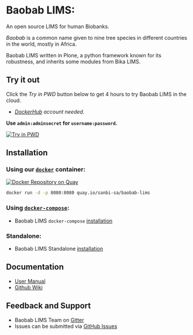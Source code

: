 # Baobab LIMS:

An open source LIMS for human Biobanks.

_Baobab_ is a common name given to nine tree species in different countries in the world, mostly in Africa.

Baobab LIMS written in Plone, a python framework known for its robustness, and inherits some modules from Bika LIMS.

## Try it out

Click the _Try in PWD_ button below to get 4 hours to try Baobab LIMS in the cloud.

- _[DockerHub](https://hub.docker.com/) account needed._

**Use `admin:adminsecret` for `username:password`.**

[![Try in PWD](https://cdn.rawgit.com/play-with-docker/stacks/cff22438/assets/images/button.png)](http://play-with-docker.com?stack=https://raw.githubusercontent.com/BaobabLims/baobab.lims/master/stack.yml)

## Installation

### Using our [`docker`](https://docs.docker.com/install/) container:

[![Docker Repository on Quay](https://quay.io/repository/sanbi-sa/baobab-lims/status "Docker Repository on Quay")](https://quay.io/repository/sanbi-sa/baobab-lims)

```sh
docker run -d -p 8080:8080 quay.io/sanbi-sa/baobab-lims
```

### Using [`docker-compose`](https://docs.docker.com/install/):

- Baobab LIMS `docker-compose` [installation](https://github.com/BaobabLims/baobab.lims/blob/master/docker/README.md)

### Standalone:

- Baobab LIMS Standalone [installation](https://github.com/hocinebendou/baobab.lims/wiki/Installation)

## Documentation

- [User Manual](https://b3abiobank.sanbi.ac.za/demo/manual.pdf)
- [Github Wiki](https://github.com/hocinebendou/baobab.lims/wiki)

## Feedback and Support

- Baobab LIMS Team on [Gitter](https://gitter.im/BaobabLims/Lobby)
- Issues can be submitted via [GitHub Issues](https://github.com/BaobabLims/baobab.lims/issues)

